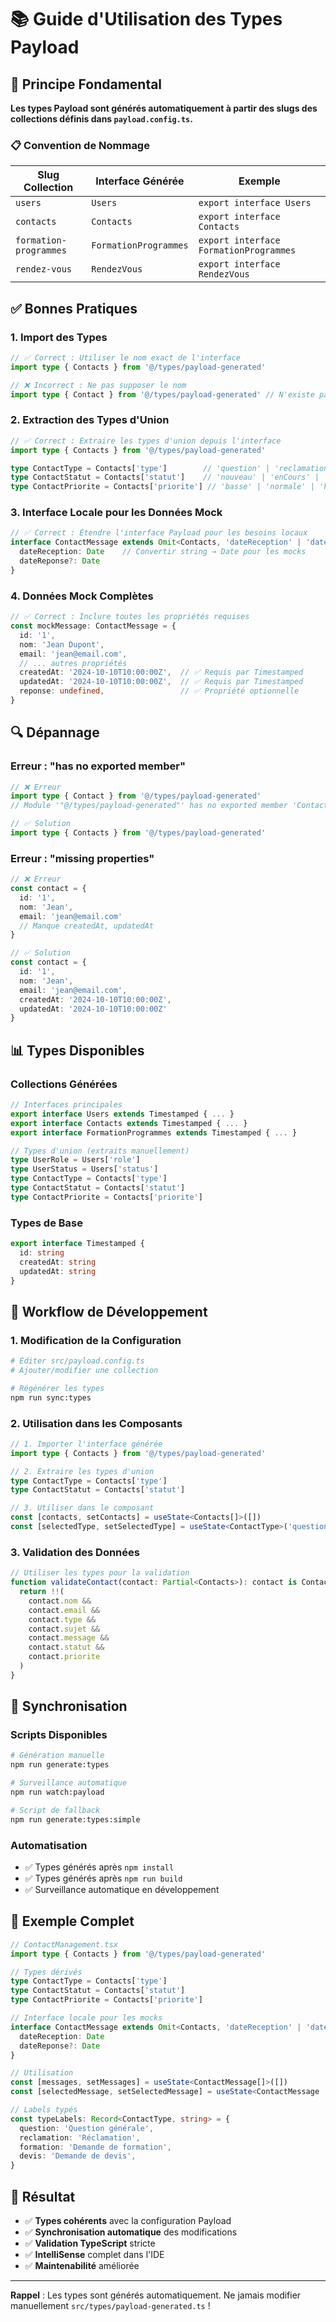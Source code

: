 # 📚 Guide d'Utilisation des Types Payload

## 🎯 Principe Fondamental

**Les types Payload sont générés automatiquement à partir des slugs des collections définis dans `payload.config.ts`.**

### 📋 Convention de Nommage

| Slug Collection | Interface Générée | Exemple |
|----------------|-------------------|---------|
| `users` | `Users` | `export interface Users` |
| `contacts` | `Contacts` | `export interface Contacts` |
| `formation-programmes` | `FormationProgrammes` | `export interface FormationProgrammes` |
| `rendez-vous` | `RendezVous` | `export interface RendezVous` |

## ✅ Bonnes Pratiques

### **1. Import des Types**

```typescript
// ✅ Correct : Utiliser le nom exact de l'interface
import type { Contacts } from '@/types/payload-generated'

// ❌ Incorrect : Ne pas supposer le nom
import type { Contact } from '@/types/payload-generated' // N'existe pas !
```

### **2. Extraction des Types d'Union**

```typescript
// ✅ Correct : Extraire les types d'union depuis l'interface
import type { Contacts } from '@/types/payload-generated'

type ContactType = Contacts['type']        // 'question' | 'reclamation' | 'formation' | 'devis'
type ContactStatut = Contacts['statut']    // 'nouveau' | 'enCours' | 'traite' | 'ferme'
type ContactPriorite = Contacts['priorite'] // 'basse' | 'normale' | 'haute' | 'urgente'
```

### **3. Interface Locale pour les Données Mock**

```typescript
// ✅ Correct : Étendre l'interface Payload pour les besoins locaux
interface ContactMessage extends Omit<Contacts, 'dateReception' | 'dateReponse'> {
  dateReception: Date    // Convertir string → Date pour les mocks
  dateReponse?: Date
}
```

### **4. Données Mock Complètes**

```typescript
// ✅ Correct : Inclure toutes les propriétés requises
const mockMessage: ContactMessage = {
  id: '1',
  nom: 'Jean Dupont',
  email: 'jean@email.com',
  // ... autres propriétés
  createdAt: '2024-10-10T10:00:00Z',  // ✅ Requis par Timestamped
  updatedAt: '2024-10-10T10:00:00Z',  // ✅ Requis par Timestamped
  reponse: undefined,                 // ✅ Propriété optionnelle
}
```

## 🔍 Dépannage

### **Erreur : "has no exported member"**

```typescript
// ❌ Erreur
import type { Contact } from '@/types/payload-generated'
// Module '"@/types/payload-generated"' has no exported member 'Contact'

// ✅ Solution
import type { Contacts } from '@/types/payload-generated'
```

### **Erreur : "missing properties"**

```typescript
// ❌ Erreur
const contact = {
  id: '1',
  nom: 'Jean',
  email: 'jean@email.com'
  // Manque createdAt, updatedAt
}

// ✅ Solution
const contact = {
  id: '1',
  nom: 'Jean',
  email: 'jean@email.com',
  createdAt: '2024-10-10T10:00:00Z',
  updatedAt: '2024-10-10T10:00:00Z'
}
```

## 📊 Types Disponibles

### **Collections Générées**

```typescript
// Interfaces principales
export interface Users extends Timestamped { ... }
export interface Contacts extends Timestamped { ... }
export interface FormationProgrammes extends Timestamped { ... }

// Types d'union (extraits manuellement)
type UserRole = Users['role']
type UserStatus = Users['status']
type ContactType = Contacts['type']
type ContactStatut = Contacts['statut']
type ContactPriorite = Contacts['priorite']
```

### **Types de Base**

```typescript
export interface Timestamped {
  id: string
  createdAt: string
  updatedAt: string
}
```

## 🚀 Workflow de Développement

### **1. Modification de la Configuration**

```bash
# Éditer src/payload.config.ts
# Ajouter/modifier une collection

# Régénérer les types
npm run sync:types
```

### **2. Utilisation dans les Composants**

```typescript
// 1. Importer l'interface générée
import type { Contacts } from '@/types/payload-generated'

// 2. Extraire les types d'union
type ContactType = Contacts['type']
type ContactStatut = Contacts['statut']

// 3. Utiliser dans le composant
const [contacts, setContacts] = useState<Contacts[]>([])
const [selectedType, setSelectedType] = useState<ContactType>('question')
```

### **3. Validation des Données**

```typescript
// Utiliser les types pour la validation
function validateContact(contact: Partial<Contacts>): contact is Contacts {
  return !!(
    contact.nom &&
    contact.email &&
    contact.type &&
    contact.sujet &&
    contact.message &&
    contact.statut &&
    contact.priorite
  )
}
```

## 🔄 Synchronisation

### **Scripts Disponibles**

```bash
# Génération manuelle
npm run generate:types

# Surveillance automatique
npm run watch:payload

# Script de fallback
npm run generate:types:simple
```

### **Automatisation**

- ✅ Types générés après `npm install`
- ✅ Types générés après `npm run build`
- ✅ Surveillance automatique en développement

## 📝 Exemple Complet

```typescript
// ContactManagement.tsx
import type { Contacts } from '@/types/payload-generated'

// Types dérivés
type ContactType = Contacts['type']
type ContactStatut = Contacts['statut']
type ContactPriorite = Contacts['priorite']

// Interface locale pour les mocks
interface ContactMessage extends Omit<Contacts, 'dateReception' | 'dateReponse'> {
  dateReception: Date
  dateReponse?: Date
}

// Utilisation
const [messages, setMessages] = useState<ContactMessage[]>([])
const [selectedMessage, setSelectedMessage] = useState<ContactMessage | null>(null)

// Labels typés
const typeLabels: Record<ContactType, string> = {
  question: 'Question générale',
  reclamation: 'Réclamation',
  formation: 'Demande de formation',
  devis: 'Demande de devis',
}
```

## 🎉 Résultat

- ✅ **Types cohérents** avec la configuration Payload
- ✅ **Synchronisation automatique** des modifications
- ✅ **Validation TypeScript** stricte
- ✅ **IntelliSense** complet dans l'IDE
- ✅ **Maintenabilité** améliorée

---

**Rappel** : Les types sont générés automatiquement. Ne jamais modifier manuellement `src/types/payload-generated.ts` !
